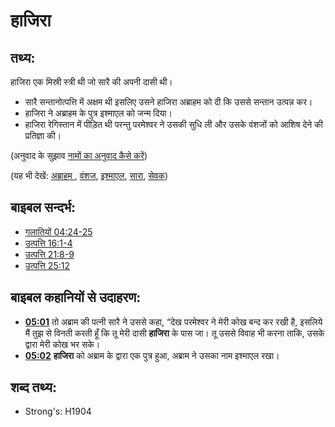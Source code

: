 # हाजिरा #

## तथ्य: ##

हाजिरा एक मिस्री स्त्री थी जो सारै की अपनी दासी थी।

* सारै सन्तानोत्पत्ति में अक्षम थी इसलिए उसने हाजिरा अब्राहम को दी कि उससे सन्तान उत्पन्न कर।
* हाजिरा ने अब्राहम के पुत्र इश्माएल को जन्म दिया।
* हाजिरा रेगिस्तान में पीड़ित थी परन्तु परमेश्वर ने उसकी सुधि ली और उसके वंशजों को आशिष देने की प्रतिज्ञा की।

(अनुवाद के सुझाव [नामों का अनुवाद कैसे करें](rc://hi/ta/man/translate/translate-names))

(यह भी देखें: [अब्राहम ](../names/abraham.md), [वंशज](../other/descendant.md), [इश्माएल](../names/ishmael.md), [सारा](../names/sarah.md), [सेवक](../other/servant.md))

## बाइबल सन्दर्भ: ##

* [गलातियों 04:24-25](rc://hi/tn/help/gal/04/24)
* [उत्पत्ति 16:1-4](rc://hi/tn/help/gen/16/01)
* [उत्पत्ति 21:8-9](rc://hi/tn/help/gen/21/08)
* [उत्पत्ति 25:12](rc://hi/tn/help/gen/25/12)

## बाइबल कहानियों से उदाहरण: ##

* __[05:01](rc://hi/tn/help/obs/05/01)__ तो अब्राम की पत्नी सारै ने उससे कहा, “देख परमेश्वर ने मेरी कोख बन्द कर रखी है, इसलिये मैं तुझ से विनती करती हूँ कि तू मेरी दासी __हाजिरा__ के पास जा। तू उससे विवाह भी करना ताकि, उसके द्वारा मेरी कोख भर सके।
* __[05:02](rc://hi/tn/help/obs/05/02)__ __हाजिरा__ को अब्राम के द्वारा एक पुत्र हुआ, अब्राम ने उसका नाम इश्माएल रखा।

## शब्द तथ्य: ##

* Strong's: H1904

